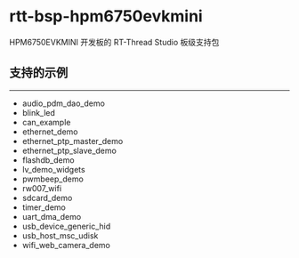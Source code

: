 # rtt-bsp-hpm6750evkmini

HPM6750EVKMINI 开发板的 RT-Thread Studio 板级支持包

## 支持的示例
***
- audio_pdm_dao_demo
- blink_led
- can_example
- ethernet_demo
- ethernet_ptp_master_demo
- ethernet_ptp_slave_demo
- flashdb_demo
- lv_demo_widgets
- pwmbeep_demo
- rw007_wifi
- sdcard_demo
- timer_demo
- uart_dma_demo
- usb_device_generic_hid
- usb_host_msc_udisk
- wifi_web_camera_demo